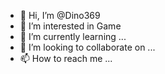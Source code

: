 - 👋 Hi, I’m @Dino369
- 👀 I’m interested in Game
- 🌱 I’m currently learning ...
- 💞️ I’m looking to collaborate on ...
- 📫 How to reach me ...

<!---
Dino369/Dino369 is a ✨ special ✨ repository because its `README.md` (this file) appears on your GitHub profile.
You can click the Preview link to take a look at your changes.
--->
